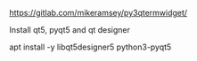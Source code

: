 https://gitlab.com/mikeramsey/py3qtermwidget/

Install qt5, pyqt5 and qt designer

apt install -y libqt5designer5 python3-pyqt5
